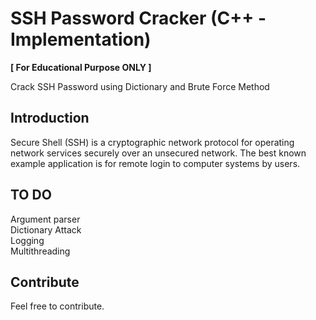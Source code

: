 # SSH Password Cracker (C++ - Implementation)
  **[ For Educational Purpose ONLY ]**

Crack SSH Password using Dictionary and Brute Force Method

## Introduction
Secure Shell (SSH) is a cryptographic network protocol for operating network services securely over an unsecured network. The best known example application is for remote login to computer systems by users.

## TO DO
Argument parser <br />
Dictionary Attack <br />
Logging<br />
Multithreading<br />

## Contribute
Feel free to contribute.
